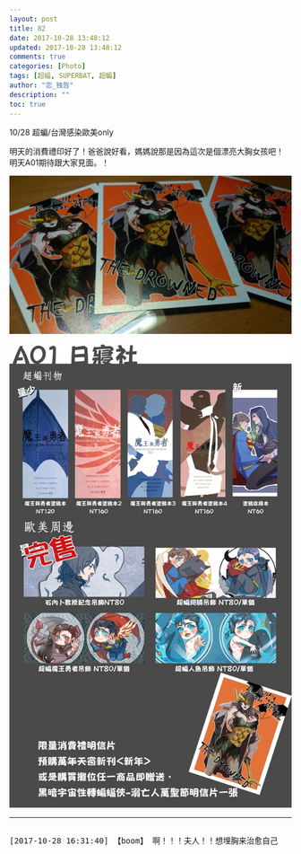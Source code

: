 ```yaml
---
layout: post
title: 82
date: 2017-10-28 13:48:12
updated: 2017-10-28 13:48:12
comments: true
categories: [Photo]
tags: [超蝠, SUPERBAT, 超蝙]
author: "恋_独哲"
description: ""
toc: true
---
```


<p>10/28 超蝙/台灣感染歐美only</p> 
<p>明天的消費禮印好了！爸爸說好看，媽媽說那是因為這次是個漂亮大胸女孩吧！<br />明天A01期待跟大家見面。！<br /></p>

![](https://raw.githubusercontent.com/alicewish/maple50821/master/img_YW5MWVN1NEpoZFZDYmlTUWxRYVN6UEhmYmgwRU5lUHVhWEVYWEZzYitZbGJNSlpDWmlUMzN3PT0.jpg)

![](https://raw.githubusercontent.com/alicewish/maple50821/master/img_YW5MWVN1NEpoZFZDYmlTUWxRYVN6T3RlZUJGcUNWNTVPMUh0eGdUcys5MTRRYS9VaFhZdmVRPT0.jpg)

---

<pre>

[2017-10-28 16:31:40] 【boom】 啊！！！夫人！！想埋胸来治愈自己

</pre>
